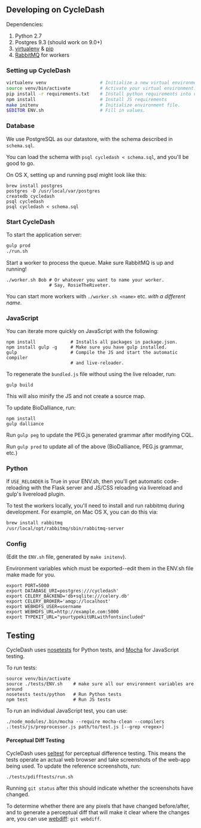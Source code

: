 ## Developing on CycleDash

Dependencies:

1. Python 2.7
2. Postgres 9.3 (should work on 9.0+)
3. [virtualenv](http://virtualenv.readthedocs.org/en/latest/) &
   [pip](https://pip.pypa.io/en/latest/quickstart.html)
4. [RabbitMQ](http://www.rabbitmq.com/) for workers


### Setting up CycleDash

```bash
virtualenv venv                    # Initialize a new virtual environment.
source venv/bin/activate           # Activate your virtual environment.
pip install -r requirements.txt    # Install python requirements into virtualenv
npm install                        # Install JS requirements
make initenv                       # Initialize environment file.
$EDITOR ENV.sh                     # Fill in values.
```


### Database

We use PostgreSQL as our datastore, with the schema described in `schema.sql`.

You can load the schema with `psql cycledash < schema.sql`, and you'll be good
to go.

On OS X, setting up and running psql might look like this:

```
brew install postgres
postgres -D /usr/local/var/postgres
createdb cycledash
psql cycledash
psql cycledash < schema.sql
```


### Start CycleDash

To start the application server:

```bash
gulp prod
./run.sh
```

Start a worker to process the queue. Make sure RabbitMQ is up and running!

```
./worker.sh Bob # Or whatever you want to name your worker.
                # Say, RosieTheRiveter.
```

You can start more workers with `./worker.sh <name>` etc. *with a different
name*.


### JavaScript

You can iterate more quickly on JavaScript with the following:

```
npm install             # Installs all packages in package.json.
npm install gulp -g     # Make sure you have gulp installed.
gulp                    # Compile the JS and start the automatic compiler
                        # and live-reloader.
```

To regenerate the `bundled.js` file without using the live reloader, run:

```
gulp build
```

This will also minify the JS and not create a source map.

To update BioDalliance, run:

```
npm install
gulp dalliance
```

Run `gulp peg` to update the PEG.js generated grammar after modifying CQL.

Run `gulp prod` to update all of the above (BioDalliance, PEG.js grammar, etc.)


### Python

If `USE_RELOADER` is True in your ENV.sh, then you'll get automatic
code-reloading with the Flask server and JS/CSS reloading via livereload and
gulp's livereload plugin.

To test the workers locally, you'll need to install and run rabbitmq during
development. For example, on Mac OS X, you can do this via:

```bash
brew install rabbitmq
/usr/local/opt/rabbitmq/sbin/rabbitmq-server
```

### Config

(Edit the `ENV.sh` file, generated by `make initenv`).

Environment variables which must be exported--edit them in the ENV.sh file make
made for you.

```
export PORT=5000
export DATABASE_URI=postgres:///cycledash'
export CELERY_BACKEND='db+sqlite:///celery.db'
export CELERY_BROKER='amqp://localhost'
export WEBHDFS_USER=username
export WEBHDFS_URL=http://example.com:5000
export TYPEKIT_URL="yourtypekitURLwithfontsincluded"
```


## Testing

CycleDash uses [nosetests](https://nose.readthedocs.org/en/latest/) for Python tests, and [Mocha](http://mochajs.org/) for JavaScript testing.

To run tests:

```
source venv/bin/activate
source ./tests/ENV.sh    # make sure all our environment variables are around
nosetests tests/python   # Run Python tests
npm test                 # Run JS tests
```

To run an individual JavaScript test, you can use:

```
./node_modules/.bin/mocha --require mocha-clean --compilers .:tests/js/preprocessor.js path/to/test.js [--grep <regex>]
```

#### Perceptual Diff Testing

CycleDash uses [seltest](https://github.com/ihodes/seltest) for perceptual
difference testing. This means the tests operate an actual web browser and take
screenshots of the web-app being used. To update the reference screenshots, run:

```
./tests/pdifftests/run.sh
```

Running `git status` after this should indicate whether the screenshots have changed.

To determine whether there are any pixels that have changed before/after, and to
generate a perceptual diff that will make it clear where the changes are, you
can use [webdiff](https://github.com/danvk/webdiff): `git webdiff`.
